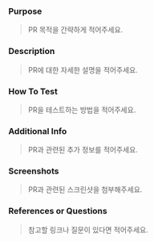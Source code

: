 ### Purpose

> PR 목적을 간략하게 적어주세요.

### Description

> PR에 대한 자세한 설명을 적어주세요.

### How To Test

> PR을 테스트하는 방법을 적어주세요.

### Additional Info

> PR과 관련된 추가 정보를 적어주세요.

### Screenshots

> PR과 관련된 스크린샷을 첨부해주세요.

### References or Questions

> 참고할 링크나 질문이 있다면 적어주세요.
